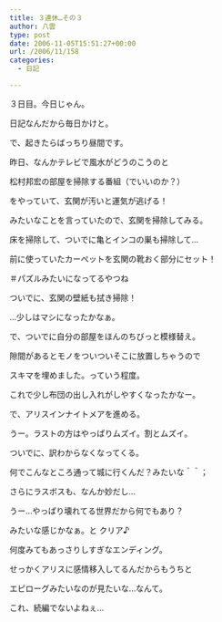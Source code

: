 ```yaml
---
title: ３連休…その３
author: 八雲
type: post
date: 2006-11-05T15:51:27+00:00
url: /2006/11/158
categories:
  - 日記

---
```

３日目。今日じゃん。
  
日記なんだから毎日かけと。

で、起きたらばっちり昼間です。
  
昨日、なんかテレビで風水がどうのこうのと
  
松村邦宏の部屋を掃除する番組（でいいのか？）
  
をやっていて、玄関が汚いと運気が逃げる！
  
みたいなことを言っていたので、玄関を掃除してみる。

床を掃除して、ついでに亀とインコの巣も掃除して…
  
前に使っていたカーペットを玄関の靴おく部分にセット！
  
＃パズルみたいになってるやつね
  
ついでに、玄関の壁紙も拭き掃除！
  
…少しはマシになったかなぁ。

で、ついでに自分の部屋をほんのちびっと模様替え。
  
隙間があるとモノをついついそこに放置しちゃうので
  
スキマを埋めました。っていう程度。
  
これで少し布団の出し入れがしやすくなったかなー。

で、アリスインナイトメアを進める。
  
うー。ラストの方はやっぱりムズイ。割とムズイ。
  
ついでに、訳わからなくなってくる。
  
何でこんなところ通って城に行くんだ？みたいな＾＾；
  
さらにラスボスも、なんか妙だし…
  
うー…やっぱり壊れてる世界だから何でもあり？
  
みたいな感じかなぁ。と クリア♪
  
何度みてもあっさりしすぎなエンディング。
  
せっかくアリスに感情移入してるんだからもうちと
  
エピローグみたいなのが見たいな…なんて。

これ、続編でないよねぇ…